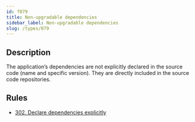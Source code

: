 ```yaml
---
id: f079
title: Non-upgradable dependencies
sidebar_label: Non-upgradable dependencies
slug: /types/079
---
```


## Description

The application’s dependencies are not explicitly declared in the source code
(name and specific version).
They are directly included in the source code repositories.

## Rules

- [302. Declare dependencies explicitly](/criteria/source/302)

